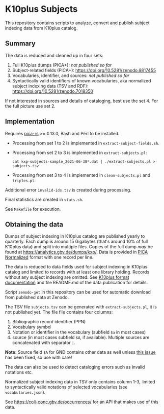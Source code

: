 # K10plus Subjects

This repository contains scripts to analyze, convert and publish subject indexing data from K10plus catalog.

## Summary

The data is reduced and cleaned up in four sets:

1. Full K10plus dumps (PICA+):
   *not published so far*
2. Subject-related fields (PICA+):
   <https://doi.org/10.5281/zenodo.6817455> 
3. Vocabularies, identifier, and sources:
   *not published so far*
4. Syntactically valid identifiers of known vocabularies, aka normalized subject indexing data (TSV and RDF):
   <https://doi.org/10.5281/zenodo.7018350>

If not interested in sources and details of cataloging, best use the set 4. For the full picture use set 2.

## Implementation

Requires [pica-rs](https://github.com/deutsche-nationalbibliothek/pica-rs) >= 0.13.0, Bash and Perl to be installed.

- Processing from set 1 to 2 is implemented in `extract-subject-fields.sh`.

- Processing from set 2 to 3 is implemented in `extract-subjects.pl`:

  `cat kxp-subjects-sample_2021-06-30*.dat | ./extract-subjects.pl > subjects.tsv`

- Processing from set 3 to 4 is implemented in `clean-subjects.pl` and `triples.pl`:

Additional error `invalid-ids.tsv` is created during processing.

Final statistics are created in `stats.sh`.

See `Makefile` for execution.

## Obtaining the data

Dumps of subject indexing in K10plus catalog are published yearly to quarterly. Each dump is around 15 Gigabytes (that's around 10% of full K10plus data) and split into multiple files. Copies of the full dump *may* be found at <https://analytics.gbv.de/dumps/kxp/>. Data is provided in [PICA Normalized](https://format.gbv.de/pica/normalized) format with one record per line. 

The data is reduced to data fields used for subject indexing in K10plus catalog and limited to records with at least one library holding. Records without any subject indexing are omitted. See [K10plus format documentation](https://format.k10plus.de/k10plushelp.pl?cmd=pplist&katalog=Standard#titel) and file README.md of the data publication for details.

Script `zenodo-get` in this repository can be used for automatic download from published data at Zenodo.

The TSV file `subjects.tsv` can be generated with `extract-subjects.pl`, it is not published yet. The file file contains four columns:

1. Bibliographic record identifier (PPN)
2. Vocabulary symbol
3. Notation or identifier in the vocabulary (subfield `$a` in most cases)
4. source (in most cases subfield `$A`, if available). Multiple sources are concatenated with separator `|`.

**Note:** Source field `$A` for GND contains other data as well unless [this issue](https://github.com/gbv/k10plus-subjects/issues/15) has been fixed, so use with care!

The data can also be used to detect cataloging errors such as invalid notations etc.

Normalized subject indexing data in TSV only contains column 1-3, limited to syntactically valid notations of selected vocabularies (see `vocabularies.json`).

See <https://coli-conc.gbv.de/occurrences/> for an API that makes use of this data.
